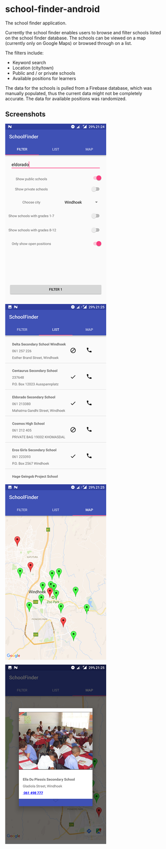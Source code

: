 # school-finder-android
The school finder application.

Currently the school finder enables users to browse and filter schools listed on the school finder database. The schools can be viewed on a map (currently only on Google Maps) or browsed through on a list.

The filters include:
- Keyword search
- Location (city/town)
- Public and / or private schools
- Available positions for learners

The data for the schools is pulled from a Firebase database, which was manually populated, thus the current data might not be completely accurate. The data for available positions was randomized.

## Screenshots

![Alt text](imgs/filters.png?raw=true "The filters screen") ![Alt text](imgs/list.png?raw=true "The list view")
![Alt text](imgs/map.png?raw=true "The map view") ![Alt text](imgs/popup.png?raw=true "The popup view")



